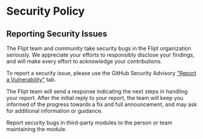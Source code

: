 # Security Policy

## Reporting Security Issues

The Flipt team and community take security bugs in the Flipt organization seriously. We appreciate your efforts to responsibly disclose your findings, and will make every effort to acknowledge your contributions.

To report a security issue, please use the GitHub Security Advisory ["Report a Vulnerability"](https://docs.github.com/en/code-security/security-advisories/working-with-repository-security-advisories/creating-a-repository-security-advisory) tab.

The Flipt team will send a response indicating the next steps in handling your report. After the initial reply to your report, the team will keep you informed of the progress towards a fix and full announcement, and may ask for additional information or guidance.

Report security bugs in third-party modules to the person or team maintaining the module.
